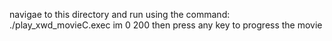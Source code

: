navigae to this directory and run using the command:
  ./play_xwd_movieC.exec im 0 200
then press any key to progress the movie
